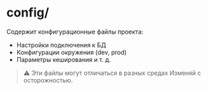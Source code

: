 # config/

Содержит конфигурационные файлы проекта:
- Настройки подключения к БД
- Конфигурации окружения (dev, prod)
- Параметры кеширования и т. д.

> ⚠️ Эти файлы могут отличаться в разных средах
> Изменяй с осторожностью.
